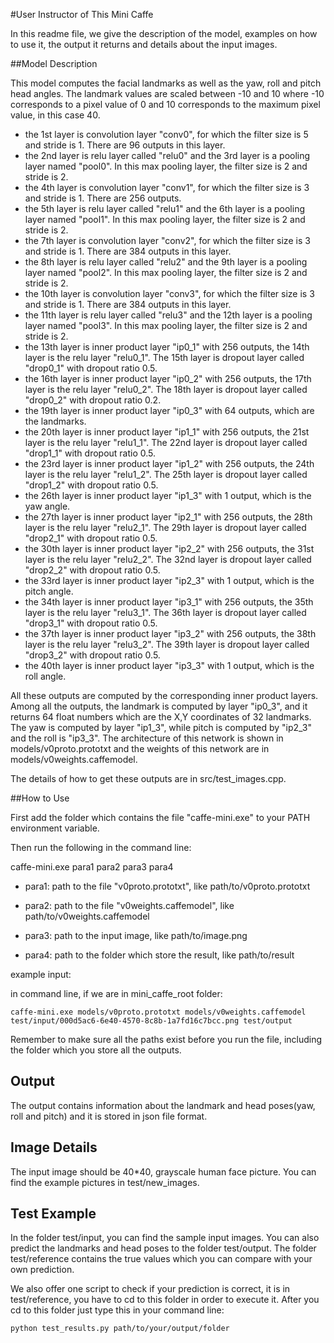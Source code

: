 #User Instructor of This Mini Caffe

In this readme file, we give the description of the model, examples on how to use it, the output it returns and details about the input images.

##Model Description

This model computes the facial landmarks as well as the yaw, roll and pitch head angles. The landmark values are scaled between -10 and 10 where -10 corresponds to a pixel value of 0 and 10 corresponds to the maximum pixel value, in this case 40.

- the 1st layer is convolution layer "conv0", for which the filter size is 5 and stride is 1. There are 96 outputs in this layer.
- the 2nd layer is relu layer called "relu0" and the 3rd layer is a pooling layer named "pool0". In this max pooling layer, the filter size is 2 and stride is 2.
- the 4th layer is convolution layer "conv1", for which the filter size is 3 and stride is 1. There are 256 outputs.
-  the 5th layer is relu layer called "relu1" and the 6th layer is a pooling layer named "pool1". In this max pooling layer, the filter size is 2 and stride is 2.
-  the 7th layer is convolution layer "conv2", for which the filter size is 3 and stride is 1. There are 384 outputs in this layer.
-  the 8th layer is relu layer called "relu2" and the 9th layer is a pooling layer named "pool2". In this max pooling layer, the filter size is 2 and stride is 2.
-  the 10th layer is convolution layer "conv3", for which the filter size is 3 and stride is 1. There are 384 outputs in this layer.
-  the 11th layer is relu layer called "relu3" and the 12th layer is a pooling layer named "pool3". In this max pooling layer, the filter size is 2 and stride is 2.
-  the 13th layer is inner product layer "ip0_1" with 256 outputs, the 14th layer is the relu layer "relu0_1". The 15th layer is dropout layer called "drop0_1" with dropout ratio 0.5.
-   the 16th layer is inner product layer "ip0_2" with 256 outputs, the 17th layer is the relu layer "relu0_2". The 18th layer is dropout layer called "drop0_2" with dropout ratio 0.2.
-   the 19th layer is inner product layer "ip0_3" with 64 outputs, which are the landmarks. 
-   the 20th layer is inner product layer "ip1_1" with 256 outputs, the 21st layer is the relu layer "relu1_1". The 22nd layer is dropout layer called "drop1_1" with dropout ratio 0.5.
-   the 23rd layer is inner product layer "ip1_2" with 256 outputs, the 24th layer is the relu layer "relu1_2". The 25th layer is dropout layer called "drop1_2" with dropout ratio 0.5. 
-   the 26th layer is inner product layer "ip1_3" with 1 output, which is the yaw angle.
-    the 27th layer is inner product layer "ip2_1" with 256 outputs, the 28th layer is the relu layer "relu2_1". The 29th layer is dropout layer called "drop2_1" with dropout ratio 0.5.
-    the 30th layer is inner product layer "ip2_2" with 256 outputs, the 31st layer is the relu layer "relu2_2". The 32nd layer is dropout layer called "drop2_2" with dropout ratio 0.5.
-    the 33rd layer is inner product layer "ip2_3" with 1 output, which is the pitch angle.
-    the 34th layer is inner product layer "ip3_1" with 256 outputs, the 35th layer is the relu layer "relu3_1". The 36th layer is dropout layer called "drop3_1" with dropout ratio 0.5.
-    the 37th layer is inner product layer "ip3_2" with 256 outputs, the 38th layer is the relu layer "relu3_2". The 39th layer is dropout layer called "drop3_2" with dropout ratio 0.5.
-    the 40th layer is inner product layer "ip3_3" with 1 output, which is the roll angle.

All these outputs are computed by the corresponding inner product layers. Among all the outputs, the landmark is computed by layer "ip0_3", and it returns 64 float numbers which are the X,Y coordinates of 32 landmarks. The yaw is computed by layer "ip1_3", while pitch is computed by
"ip2_3" and the roll is "ip3_3". The architecture of this network is shown in models/v0proto.prototxt and the weights of this network are in models/v0weights.caffemodel.

The details of how to get these outputs are in src/test_images.cpp.

##How to Use 

First add the folder which contains the file "caffe-mini.exe" to your PATH environment variable. 

Then run the following in the command line:
 
caffe-mini.exe para1 para2 para3 para4

- para1: path to the file "v0proto.prototxt", like path/to/v0proto.prototxt

- para2: path to the file "v0weights.caffemodel", like path/to/v0weights.caffemodel

- para3: path to the input image, like path/to/image.png

- para4: path to the folder which store the result, like path/to/result

example input: 

in command line, if we are in mini_caffe_root folder:

` caffe-mini.exe models/v0proto.prototxt models/v0weights.caffemodel test/input/000d5ac6-6e40-4570-8c8b-1a7fd16c7bcc.png test/output `

Remember to make sure all the paths exist before you run the file, including the folder which you store all the outputs.

## Output 

The output contains information about the landmark and head poses(yaw, roll and pitch) and it is stored in json file format.

## Image Details

The input image should be 40*40, grayscale human face picture. You can find the example pictures in test/new_images.

## Test Example
In the folder test/input, you can find the sample input images. You can also predict the landmarks and head poses to the folder test/output. The folder test/reference contains the true values which you can compare with your own prediction. 

We also offer one script to check if your prediction is correct, it is in test/reference, you have to cd to this folder in order to execute it. After you cd to this folder just type this in your command line:

` python test_results.py path/to/your/output/folder   `
